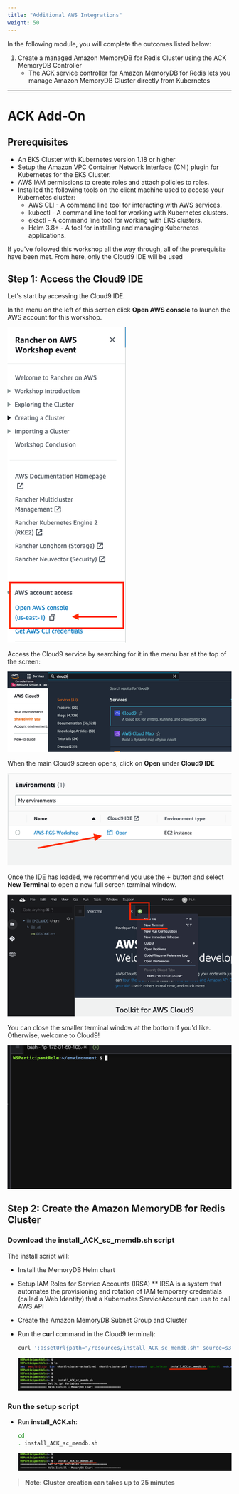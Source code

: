 ```yaml
---
title: "Additional AWS Integrations"
weight: 50
---
```


In the following module, you will complete the outcomes listed below:

1. Create a managed Amazon MemoryDB for Redis Cluster using the ACK MemoryDB Controller
    * The ACK service controller for Amazon MemoryDB for Redis lets you manage Amazon MemoryDB Cluster directly from Kubernetes

---

# ACK Add-On
## Prerequisites

* An EKS Cluster with Kubernetes version 1.18 or higher
* Setup the Amazon VPC Container Network Interface (CNI) plugin for Kubernetes for the EKS Cluster.
* AWS IAM permissions to create roles and attach policies to roles.
* Installed the following tools on the client machine used to access your Kubernetes cluster:
    * AWS CLI - A command line tool for interacting with AWS services.
    * kubectl - A command line tool for working with Kubernetes clusters.
    * eksctl - A command line tool for working with EKS clusters.
    * Helm 3.8+ - A tool for installing and managing Kubernetes applications.

If you've followed this workshop all the way through, all of the prerequisite have been met.
From here, only the Cloud9 IDE will be used

## Step 1: Access the Cloud9 IDE

Let's start by accessing the Cloud9 IDE.

In the menu on the left of this screen click **Open AWS console** to launch the 
AWS account for this workshop.

![Studio](/static/images/content/cloud9/access_console.png)

Access the Cloud9 service by searching for it in the menu bar at the top of the screen:

![Cloud9](/static/images/content/cloud9/search.png)

When the main Cloud9 screen opens, click on **Open** under **Cloud9 IDE**

![Cloud9](/static/images/content/cloud9/open.png)

Once the IDE has loaded, we recommend you use the **+** button and select 
**New Terminal** to open a new full screen terminal window.

![Cloud9](/static/images/content/cloud9/terminal-open.png)

You can close the smaller terminal window at the bottom if you'd like. Otherwise, 
welcome to Cloud9!

![Cloud9](/static/images/content/cloud9/terminal.png)

## Step 2: Create the Amazon MemoryDB for Redis Cluster

### Download the install_ACK_sc_memdb.sh script

The install script will:
* Install the MemoryDB Helm chart
* Setup IAM Roles for Service Accounts (IRSA)
    ** IRSA is a system that automates the provisioning and rotation of IAM temporary credentials (called a Web Identity) that a Kubernetes ServiceAccount can use to call AWS API
* Create the Amazon MemoryDB Subnet Group and Cluster

* Run the **curl** command in the Cloud9 terminal):

    ```bash
    curl ':assetUrl{path="/resources/install_ACK_sc_memdb.sh" source=s3}' --output ~/install_ACK_sc_memdb.sh
    ```
    ![Cloud9](/static/images/content/cloud9/install-ACK-download.png)

### Run the setup script

* Run **install_ACK.sh**:
    
    ```bash
    cd
    . install_ACK_sc_memdb.sh
    ```
    ![Cloud9](/static/images/content/cloud9/run-install-ACK.png)

> **Note: Cluster creation can takes up to 25 minutes**
